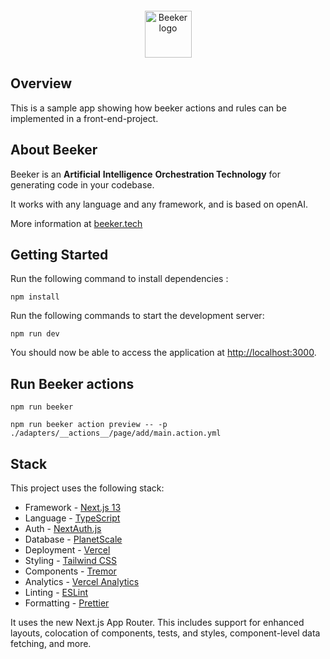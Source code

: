 <!-- markdownlint-disable MD033 MD041 -->
<p align="center" style="margin-top: 20px;">
  <a href="https://www.beeker.tech">
    <img src="https://ik.imagekit.io/beeker/logo.svg?updatedAt=1696089271712" alt="Beeker logo" width="75" />
  </a>
</p>

## Overview

This is a sample app showing how beeker actions and rules can be implemented in a front-end-project.

## About Beeker

Beeker is an **Artificial** **Intelligence** **Orchestration Technology** for generating code in your codebase.

It works with any language and any framework, and is based on openAI.

More information at [beeker.tech](https://www.beeker.tech)

## Getting Started

Run the following command to install dependencies :

```console copy
npm install
```

Run the following commands to start the development server:

```console copy
npm run dev
```

You should now be able to access the application at [http://localhost:3000](http://localhost:3000).

## Run Beeker actions

```console copy
npm run beeker
```

```console copy
npm run beeker action preview -- -p ./adapters/__actions__/page/add/main.action.yml
```

## Stack

This project uses the following stack:

- Framework - [Next.js 13](https://nextjs.org/13)
- Language - [TypeScript](https://www.typescriptlang.org)
- Auth - [NextAuth.js](https://next-auth.js.org)
- Database - [PlanetScale](https://planetscale.com)
- Deployment - [Vercel](https://vercel.com/docs/concepts/next.js/overview)
- Styling - [Tailwind CSS](https://tailwindcss.com)
- Components - [Tremor](https://www.tremor.so)
- Analytics - [Vercel Analytics](https://vercel.com/analytics)
- Linting - [ESLint](https://eslint.org)
- Formatting - [Prettier](https://prettier.io)

It uses the new Next.js App Router. This includes support for enhanced layouts, colocation of components, tests, and styles, component-level data fetching, and more.
